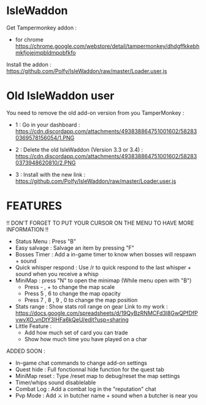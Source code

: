 # IsleWaddon

Get Tampermonkey addon :
- for chrome https://chrome.google.com/webstore/detail/tampermonkey/dhdgffkkebhmkfjojejmpbldmpobfkfo

Install the addon : https://github.com/Polfy/IsleWaddon/raw/master/Loader.user.js

# Old IsleWaddon user

You need to remove the old add-on version from you TamperMonkey :

- 1 : Go in your dashboard : https://cdn.discordapp.com/attachments/493838864751001602/582830369578156054/1.PNG

- 2 : Delete the old IsleWaddon (Version 3.3 or 3.4) : https://cdn.discordapp.com/attachments/493838864751001602/582830373948620810/2.PNG

- 3 : Install with the new link : https://github.com/Polfy/IsleWaddon/raw/master/Loader.user.js

# FEATURES

!! DON'T FORGET TO PUT YOUR CURSOR ON THE MENU TO HAVE MORE INFORMATION !!

- Status Menu : Press "B"
- Easy salvage : Salvage an item by pressing "F"
- Bosses Timer : Add a in-game timer to know when bosses will respawn + sound
- Quick whisper respond : Use /r to quick respond to the last whisper + sound when you receive a whisp
- MiniMap : press "N" to open the minimap (While menu open with "B")
  - Press - , + to change the map scale
  - Press 5 , 6 to change the map opacity
  - Press 7 , 8 , 9 , 0 to change the map position
- Stats range : Show stats roll range on gear
  Link to my work : https://docs.google.com/spreadsheets/d/19QyBzRNMCFd3l8GwQPfDfPvwvXO_vnDtY3IHFa6kQeU/edit?usp=sharing
- Little Feature :
  - Add how much set of card you can trade
  - Show how much time you have played on a char

ADDED SOON : 

- In-game chat commands to change add-on settings
- Quest hide : Full fonctionnal hide function for the quest tab
- MiniMap reset : Type /reset map to debug/reset the map settings
- Timer/whips sound disablelable
- Combat Log : Add a combat log in the "reputation" chat
- Pvp Mode : Add ⚔️ in butcher name + sound when a butcher is near you
